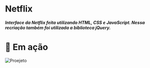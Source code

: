 # Netflix

##### Interface da Netflix feita utilizando HTML, CSS e JavaScript. Nessa recriação também foi utilizada a biblioteca jQuery.

# :rocket: Em ação
![Proejeto](https://media.giphy.com/media/NxhpDEAvx8WN86H5Wy/giphy.gif)
